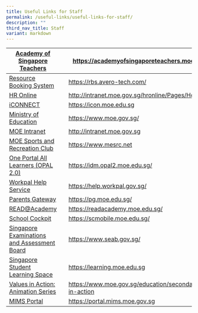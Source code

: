 ```yaml
---
title: Useful Links for Staff
permalink: /useful-links/useful-links-for-staff/
description: ""
third_nav_title: Staff
variant: markdown
---
```

|  [Academy of Singapore Teachers](https://academyofsingaporeteachers.moe.edu.sg/) | | https://academyofsingaporeteachers.moe.edu.sg/ |
| -------- | -------- | -------- |
| [Resource Booking System](https://rbs.avero-tech.com/)     |      | https://rbs.avero-tech.com/     |
| [HR Online](http://intranet.moe.gov.sg/hronline/Pages/Home.aspx)     |      | http://intranet.moe.gov.sg/hronline/Pages/Home.aspx    |
| [iCONNECT](https://icon.moe.edu.sg/)    |      | https://icon.moe.edu.sg    |
| [Ministry of Education](https://www.moe.gov.sg/)     |     | https://www.moe.gov.sg/     |
| [MOE Intranet](http://intranet.moe.gov.sg/)     |      | http://intranet.moe.gov.sg|
|[MOE Sports and Recreation Club](https://www.mesrc.net/)     |     | https://www.mesrc.net     |
| [One Portal All Learners (OPAL 2.0)](https://idm.opal2.moe.edu.sg/)     |     | https://idm.opal2.moe.edu.sg/     |
| [Workpal Help Service](https://help.workpal.gov.sg/)     |      | https://help.workpal.gov.sg/    |
| [Parents Gateway](https://pg.moe.edu.sg/)    |      | https://pg.moe.edu.sg/     |
| [READ@Academy](https://readacademy.moe.edu.sg/)     |      | https://readacademy.moe.edu.sg/     |
| [School Cockpit](https://schoolcockpit.moe.gov.sg/)     |      | https://scmobile.moe.edu.sg/     |
| [Singapore Examinations and Assessment Board](https://www.seab.gov.sg/)     |      | https://www.seab.gov.sg/     |
| [Singapore Student Learning Space](https://learning.moe.edu.sg/)     |      | https://learning.moe.edu.sg    |
| [Values in Action: Animation Series](https://www.moe.gov.sg/education/secondary/values-in-action)     |      | https://www.moe.gov.sg/education/secondary/values-in-action    |
| [MIMS Portal](https://portal.mims.moe.gov.sg/)    |      | https://portal.mims.moe.gov.sg     |